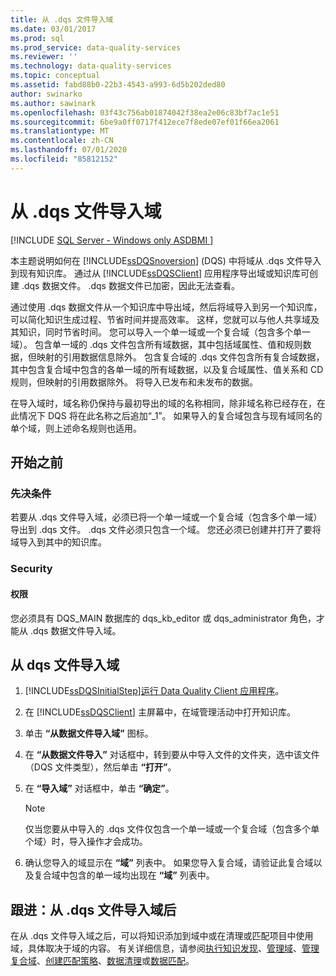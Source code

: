 ```yaml
---
title: 从 .dqs 文件导入域
ms.date: 03/01/2017
ms.prod: sql
ms.prod_service: data-quality-services
ms.reviewer: ''
ms.technology: data-quality-services
ms.topic: conceptual
ms.assetid: fabd88b0-22b3-4543-a993-6d5b202ded80
author: swinarko
ms.author: sawinark
ms.openlocfilehash: 03f43c756ab01874042f38ea2e06c83bf7ac1e51
ms.sourcegitcommit: 6be9a0ff0717f412ece7f8ede07ef01f66ea2061
ms.translationtype: MT
ms.contentlocale: zh-CN
ms.lasthandoff: 07/01/2020
ms.locfileid: "85812152"
---
```

# <a name="import-a-domain-from-a-dqs-file"></a>从 .dqs 文件导入域

[!INCLUDE [SQL Server - Windows only ASDBMI  ](../includes/applies-to-version/sql-windows-only-asdbmi.md)]

  本主题说明如何在 [!INCLUDE[ssDQSnoversion](../includes/ssdqsnoversion-md.md)] (DQS) 中将域从 .dqs 文件导入到现有知识库。 通过从 [!INCLUDE[ssDQSClient](../includes/ssdqsclient-md.md)] 应用程序导出域或知识库可创建 .dqs 数据文件。 .dqs 数据文件已加密，因此无法查看。  
  
 通过使用 .dqs 数据文件从一个知识库中导出域，然后将域导入到另一个知识库，可以简化知识生成过程、节省时间并提高效率。 这样，您就可以与他人共享域及其知识，同时节省时间。 您可以导入一个单一域或一个复合域（包含多个单一域）。 包含单一域的 .dqs 文件包含所有域数据，其中包括域属性、值和规则数据，但映射的引用数据信息除外。 包含复合域的 .dqs 文件包含所有复合域数据，其中包含复合域中包含的各单一域的所有域数据，以及复合域属性、值关系和 CD 规则，但映射的引用数据除外。 将导入已发布和未发布的数据。  
  
 在导入域时，域名称仍保持与最初导出的域的名称相同，除非域名称已经存在，在此情况下 DQS 将在此名称之后追加“_1”。 如果导入的复合域包含与现有域同名的单个域，则上述命名规则也适用。  
  
##  <a name="before-you-begin"></a><a name="BeforeYouBegin"></a> 开始之前  
  
###  <a name="prerequisites"></a><a name="Prerequisites"></a>先决条件  
 若要从 .dqs 文件导入域，必须已将一个单一域或一个复合域（包含多个单一域）导出到 .dqs 文件。 .dqs 文件必须只包含一个域。 您还必须已创建并打开了要将域导入到其中的知识库。  
  
###  <a name="security"></a><a name="Security"></a> Security  
  
####  <a name="permissions"></a><a name="Permissions"></a> 权限  
 您必须具有 DQS_MAIN 数据库的 dqs_kb_editor 或 dqs_administrator 角色，才能从 .dqs 数据文件导入域。  
  
##  <a name="import-a-domain-from-a-dqs-file"></a><a name="Import"></a>从 dqs 文件导入域  
  
1.  [!INCLUDE[ssDQSInitialStep](../includes/ssdqsinitialstep-md.md)][运行 Data Quality Client 应用程序](../data-quality-services/run-the-data-quality-client-application.md)。  
  
2.  在 [!INCLUDE[ssDQSClient](../includes/ssdqsclient-md.md)] 主屏幕中，在域管理活动中打开知识库。  
  
3.  单击 **“从数据文件导入域”** 图标。  
  
4.  在 **“从数据文件导入”** 对话框中，转到要从中导入文件的文件夹，选中该文件（DQS 文件类型），然后单击 **“打开”**。  
  
5.  在 **“导入域”** 对话框中，单击 **“确定”**。  
  
    > [!NOTE]  
    >  仅当您要从中导入的 .dqs 文件仅包含一个单一域或一个复合域（包含多个单个域）时，导入操作才会成功。  
  
6.  确认您导入的域显示在 **“域”** 列表中。 如果您导入复合域，请验证此复合域以及复合域中包含的单一域均出现在 **“域”** 列表中。  
  
##  <a name="follow-up-after-importing-a-domain-from-a-dqs-file"></a><a name="FollowUp"></a> 跟进：从 .dqs 文件导入域后  
 在从 .dqs 文件导入域之后，可以将知识添加到域中或在清理或匹配项目中使用域，具体取决于域的内容。 有关详细信息，请参阅[执行知识发现](../data-quality-services/perform-knowledge-discovery.md)、[管理域](../data-quality-services/managing-a-domain.md)、[管理复合域](../data-quality-services/managing-a-composite-domain.md)、[创建匹配策略](../data-quality-services/create-a-matching-policy.md)、[数据清理](../data-quality-services/data-cleansing.md)或[数据匹配](../data-quality-services/data-matching.md)。  
  
  
